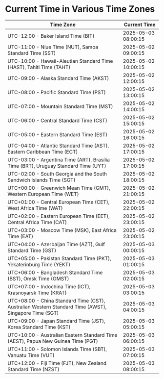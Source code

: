# Current Time in Various Time Zones

| Time Zone | Current Time |
|-----------|--------------|
| UTC-12:00 - Baker Island Time (BIT) | 2025-05-03 08:00:15 |
| UTC-11:00 - Niue Time (NUT), Samoa Standard Time (SST) | 2025-05-02 09:00:15 |
| UTC-10:00 - Hawaii-Aleutian Standard Time (HAST), Tahiti Time (TAHT) | 2025-05-02 10:00:15 |
| UTC-09:00 - Alaska Standard Time (AKST) | 2025-05-02 12:00:15 |
| UTC-08:00 - Pacific Standard Time (PST) | 2025-05-02 13:00:15 |
| UTC-07:00 - Mountain Standard Time (MST) | 2025-05-02 14:00:15 |
| UTC-06:00 - Central Standard Time (CST) | 2025-05-02 15:00:15 |
| UTC-05:00 - Eastern Standard Time (EST) | 2025-05-02 16:00:15 |
| UTC-04:00 - Atlantic Standard Time (AST), Eastern Caribbean Time (ECT) | 2025-05-02 17:00:15 |
| UTC-03:00 - Argentina Time (ART), Brasília Time (BRT), Uruguay Standard Time (UYT) | 2025-05-02 17:00:15 |
| UTC-02:00 - South Georgia and the South Sandwich Islands Time (SGT) | 2025-05-02 18:00:15 |
| UTC±00:00 - Greenwich Mean Time (GMT), Western European Time (WET) | 2025-05-02 21:00:15 |
| UTC+01:00 - Central European Time (CET), West Africa Time (WAT) | 2025-05-02 22:00:15 |
| UTC+02:00 - Eastern European Time (EET), Central Africa Time (CAT) | 2025-05-02 23:00:15 |
| UTC+03:00 - Moscow Time (MSK), East Africa Time (EAT) | 2025-05-02 23:00:15 |
| UTC+04:00 - Azerbaijan Time (AZT), Gulf Standard Time (GST) | 2025-05-03 00:00:15 |
| UTC+05:00 - Pakistan Standard Time (PKT), Yekaterinburg Time (YEKT) | 2025-05-03 01:00:15 |
| UTC+06:00 - Bangladesh Standard Time (BST), Omsk Time (OMST) | 2025-05-03 02:00:15 |
| UTC+07:00 - Indochina Time (ICT), Krasnoyarsk Time (KRAT) | 2025-05-03 03:00:15 |
| UTC+08:00 - China Standard Time (CST), Australian Western Standard Time (AWST), Singapore Time (SGT) | 2025-05-03 04:00:15 |
| UTC+09:00 - Japan Standard Time (JST), Korea Standard Time (KST) | 2025-05-03 05:00:15 |
| UTC+10:00 - Australian Eastern Standard Time (AEST), Papua New Guinea Time (PGT) | 2025-05-03 06:00:15 |
| UTC+11:00 - Solomon Islands Time (SBT), Vanuatu Time (VUT) | 2025-05-03 07:00:15 |
| UTC+12:00 - Fiji Time (FJT), New Zealand Standard Time (NZST) | 2025-05-03 08:00:15 |
